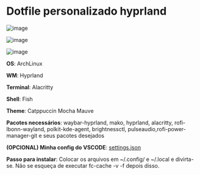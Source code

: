# Dotfile personalizado hyprland


![image](https://cdn.discordapp.com/attachments/775454358783524885/1259582292691779695/terminais.png?ex=668f80ac&is=668e2f2c&hm=2f2de1894bcb6ada2f9e7c7000c03e1ba3d1238f774e541018f288c07d696c4d&)

![image](https://cdn.discordapp.com/attachments/775454358783524885/1260650549561393152/img3.png?ex=669017d0&is=668ec650&hm=cc5a1a2ab3cdafe7e33801cdfb3797685172eac642939bfd99256ef3afc4b32f&)

![image](https://cdn.discordapp.com/attachments/775454358783524885/1260650549972570132/img2.png?ex=669017d0&is=668ec650&hm=52630de5570ab19372ecebdc14b49796f4fdadfbe6b1adce61f5f8f355a7f7d6&)

**OS**: ArchLinux

**WM**: Hyprland

**Terminal**: Alacritty

**Shell**: Fish

**Theme**: Catppuccin Mocha Mauve

**Pacotes necessários**: waybar-hyprland, mako, hyprland, alacritty, rofi-lbonn-wayland, polkit-kde-agent, brightnessctl, pulseaudio,rofi-power-manager-git e seus pacotes desejados

**(OPCIONAL) Minha config do VSCODE**:  <a href="https://github.com/kaiketorres/settings.json">settings.json</a>

**Passo para instalar**: Colocar os arquivos em ~/.config/ e ~/.local e divirta-se. Não se esqueça de executar fc-cache -v -f depois disso.
